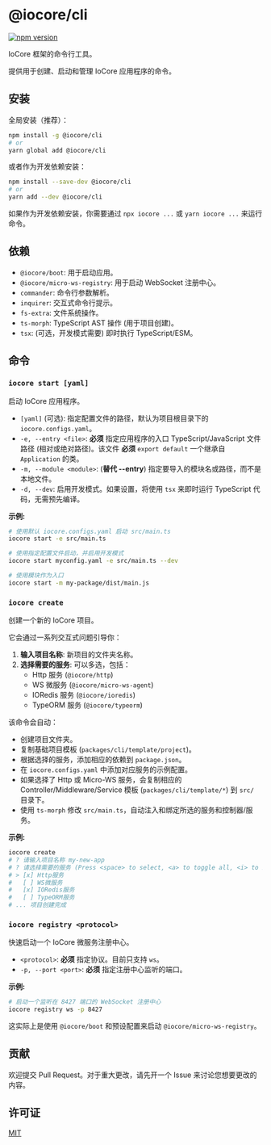 # @iocore/cli

[![npm version](https://badge.fury.io/js/%40iocore%2Fcli.svg)](https://badge.fury.io/js/%40iocore%2Fcli)

IoCore 框架的命令行工具。

提供用于创建、启动和管理 IoCore 应用程序的命令。

## 安装

全局安装（推荐）：

```bash
npm install -g @iocore/cli
# or
yarn global add @iocore/cli
```

或者作为开发依赖安装：

```bash
npm install --save-dev @iocore/cli
# or
yarn add --dev @iocore/cli
```

如果作为开发依赖安装，你需要通过 `npx iocore ...` 或 `yarn iocore ...` 来运行命令。

## 依赖

*   `@iocore/boot`: 用于启动应用。
*   `@iocore/micro-ws-registry`: 用于启动 WebSocket 注册中心。
*   `commander`: 命令行参数解析。
*   `inquirer`: 交互式命令行提示。
*   `fs-extra`: 文件系统操作。
*   `ts-morph`: TypeScript AST 操作 (用于项目创建)。
*   `tsx`: (可选，开发模式需要) 即时执行 TypeScript/ESM。

## 命令

### `iocore start [yaml]`

启动 IoCore 应用程序。

*   `[yaml]` (可选): 指定配置文件的路径，默认为项目根目录下的 `iocore.configs.yaml`。
*   `-e, --entry <file>`: **必须** 指定应用程序的入口 TypeScript/JavaScript 文件路径 (相对或绝对路径)。该文件 **必须** `export default` 一个继承自 `Application` 的类。
*   `-m, --module <module>`: (**替代 --entry**) 指定要导入的模块名或路径，而不是本地文件。
*   `-d, --dev`: 启用开发模式。如果设置，将使用 `tsx` 来即时运行 TypeScript 代码，无需预先编译。

**示例:**

```bash
# 使用默认 iocore.configs.yaml 启动 src/main.ts
iocore start -e src/main.ts

# 使用指定配置文件启动，并启用开发模式
iocore start myconfig.yaml -e src/main.ts --dev

# 使用模块作为入口
iocore start -m my-package/dist/main.js
```

### `iocore create`

创建一个新的 IoCore 项目。

它会通过一系列交互式问题引导你：

1.  **输入项目名称**: 新项目的文件夹名称。
2.  **选择需要的服务**: 可以多选，包括：
    *   Http 服务 (`@iocore/http`)
    *   WS 微服务 (`@iocore/micro-ws-agent`)
    *   IORedis 服务 (`@iocore/ioredis`)
    *   TypeORM 服务 (`@iocore/typeorm`)

该命令会自动：

*   创建项目文件夹。
*   复制基础项目模板 (`packages/cli/template/project`)。
*   根据选择的服务，添加相应的依赖到 `package.json`。
*   在 `iocore.configs.yaml` 中添加对应服务的示例配置。
*   如果选择了 Http 或 Micro-WS 服务，会复制相应的 Controller/Middleware/Service 模板 (`packages/cli/template/*`) 到 `src/` 目录下。
*   使用 `ts-morph` 修改 `src/main.ts`，自动注入和绑定所选的服务和控制器/服务。

**示例:**

```bash
iocore create
# ? 请输入项目名称 my-new-app
# ? 请选择需要的服务 (Press <space> to select, <a> to toggle all, <i> to invert selection)
# > [x] Http服务
#   [ ] WS微服务
#   [x] IORedis服务
#   [ ] TypeORM服务
# ... 项目创建完成
```

### `iocore registry <protocol>`

快速启动一个 IoCore 微服务注册中心。

*   `<protocol>`: **必须** 指定协议。目前只支持 `ws`。
*   `-p, --port <port>`: **必须** 指定注册中心监听的端口。

**示例:**

```bash
# 启动一个监听在 8427 端口的 WebSocket 注册中心
iocore registry ws -p 8427
```

这实际上是使用 `@iocore/boot` 和预设配置来启动 `@iocore/micro-ws-registry`。

## 贡献

欢迎提交 Pull Request。对于重大更改，请先开一个 Issue 来讨论您想要更改的内容。

## 许可证

[MIT](LICENSE)

